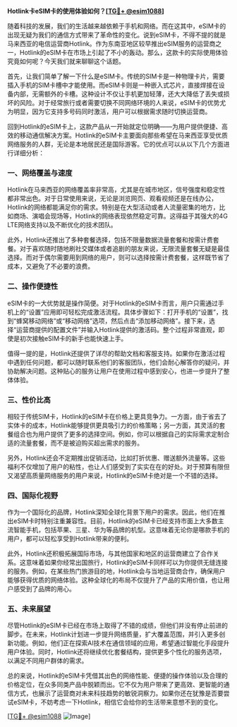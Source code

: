 **Hotlink卡eSIM卡的使用体验如何？[[TG💪+ @esim1088](https://t.me/s/esim1088)]**

随着科技的发展，我们的生活越来越依赖于手机和网络。而在这其中，eSIM卡的出现无疑为我们的通信方式带来了革命性的变化。说到eSIM卡，不得不提的就是马来西亚的电信运营商Hotlink。作为东南亚地区较早推出eSIM服务的运营商之一，Hotlink的eSIM卡在市场上引起了不小的轰动。那么，这款卡的实际使用体验究竟如何呢？今天我们就来聊聊这个话题。

首先，让我们简单了解一下什么是eSIM卡。传统的SIM卡是一种物理卡片，需要插入手机的SIM卡槽中才能使用。而eSIM卡则是一种嵌入式芯片，直接焊接在设备内部，无需额外的卡槽。这种设计不仅让手机更加轻薄，还大大降低了丢失或损坏的风险。对于经常旅行或者需要切换不同网络环境的人来说，eSIM卡的优势尤为明显，因为它支持多号码同时激活，用户可以根据需求随时切换运营商。

回到Hotlink的eSIM卡上，这款产品从一开始就定位明确——为用户提供便捷、高效的移动通信解决方案。Hotlink的eSIM卡主要面向那些希望在马来西亚享受优质网络服务的人群，无论是本地居民还是国际游客。它的优点可以从以下几个方面进行详细分析：

### **一、网络覆盖与速度**
Hotlink在马来西亚的网络覆盖率非常高，尤其是在城市地区，信号强度和稳定性都非常出色。对于日常使用来说，无论是浏览网页、观看视频还是在线办公，Hotlink的网络都能满足你的需求。特别是在大型活动或者人流量密集的地方，比如商场、演唱会现场等，Hotlink的网络表现依然稳定可靠。这得益于其强大的4G LTE网络支持以及不断优化的技术团队。

此外，Hotlink还推出了多种套餐选择，包括不限量数据流量套餐和按需计费套餐。对于喜欢随时随地刷社交媒体或者追剧的朋友来说，无限流量套餐无疑是最佳选择。而对于偶尔需要用到网络的用户，则可以选择按需计费套餐，这样既节省了成本，又避免了不必要的浪费。

### **二、操作便捷性**
eSIM卡的一大优势就是操作简便。对于Hotlink的eSIM卡而言，用户只需通过手机上的“设置”应用即可轻松完成激活流程。具体步骤如下：打开手机的“设置”，找到“蜂窝移动网络”或“移动网络”选项，然后点击“添加移动网络”。接下来，选择“运营商提供的配置文件”并输入Hotlink提供的激活码。整个过程非常直观，即使是初次接触eSIM卡的新手也能快速上手。

值得一提的是，Hotlink还提供了详尽的帮助文档和客服支持。如果你在激活过程中遇到任何问题，都可以随时联系他们的客服团队，他们会耐心解答你的疑问，并协助解决问题。这种贴心的服务让用户在使用过程中感到安心，也进一步提升了整体体验。

### **三、性价比高**
相较于传统SIM卡，Hotlink的eSIM卡在价格上更具竞争力。一方面，由于省去了实体卡的成本，Hotlink能够提供更具吸引力的价格策略；另一方面，其灵活的套餐组合也为用户提供了更多的选择空间。例如，你可以根据自己的实际需求定制合适的流量套餐，而不是被迫购买超出需求的服务。

另外，Hotlink还会不定期推出促销活动，比如打折优惠、赠送额外流量等。这些福利不仅增加了用户的粘性，也让人们感受到了实实在在的好处。对于预算有限但又渴望高质量网络服务的用户来说，Hotlink的eSIM卡绝对是一个不错的选择。

### **四、国际化视野**
作为一个国际化的品牌，Hotlink深知全球化背景下用户的需求。因此，他们在推出eSIM卡时特别注重兼容性。目前，Hotlink的eSIM卡已经支持市面上大多数主流智能手机，包括苹果、三星、华为等品牌的机型。这意味着无论你是哪款手机的用户，都可以轻松享受到Hotlink带来的便利。

此外，Hotlink还积极拓展国际市场，与其他国家和地区的运营商建立了合作关系。这意味着如果你经常出国旅行，Hotlink的eSIM卡同样可以为你提供无缝连接的服务。例如，在某些热门旅游目的地，Hotlink会与当地运营商合作，确保用户能够获得优质的网络体验。这种全球化的布局不仅提升了产品的实用价值，也让用户感受到了品牌的用心。

### **五、未来展望**
尽管Hotlink的eSIM卡已经在市场上取得了不错的成绩，但他们并没有停止前进的脚步。在未来，Hotlink计划进一步提升网络质量，扩大覆盖范围，并引入更多创新功能。例如，他们正在探索AI技术在通信领域的应用，希望通过智能化手段提升用户体验。同时，Hotlink还将继续优化套餐结构，提供更多个性化的服务选项，以满足不同用户群体的需求。

总的来说，Hotlink的eSIM卡凭借其出色的网络性能、便捷的操作体验以及合理的价格定位，在众多同类产品中脱颖而出。它不仅为用户带来了更高效、更智能的通信方式，也展示了运营商对未来科技趋势的敏锐洞察力。如果你还在犹豫是否要尝试eSIM卡，不妨考虑一下Hotlink，相信它会给你的生活带来意想不到的变化。

[[TG💪+ @esim1088](https://t.me/s/esim1088) ![Image](https://i.postimg.cc/4NQfJmqS/Snipaste-2025-05-13-00-14-12.png)]